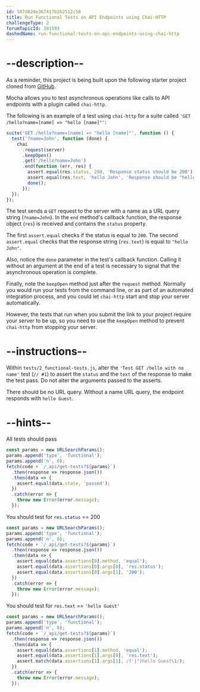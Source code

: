 ```yaml
---
id: 587d824e367417b2b2512c58
title: Run Functional Tests on API Endpoints using Chai-HTTP
challengeType: 2
forumTopicId: 301593
dashedName: run-functional-tests-on-api-endpoints-using-chai-http
---
```


# --description--

As a reminder, this project is being built upon the following starter project cloned from <a href="https://github.com/freeCodeCamp/boilerplate-mochachai/" target="_blank" rel="noopener noreferrer nofollow">GitHub</a>.

Mocha allows you to test asynchronous operations like calls to API endpoints with a plugin called `chai-http`.

The following is an example of a test using `chai-http` for a suite called `'GET /hello?name=[name] => "hello [name]"'`:

```js
suite('GET /hello?name=[name] => "hello [name]"', function () {
  test('?name=John', function (done) {
    chai
      .request(server)
      .keepOpen()
      .get('/hello?name=John')
      .end(function (err, res) {
        assert.equal(res.status, 200, 'Response status should be 200');
        assert.equal(res.text, 'hello John', 'Response should be "hello John"');
        done();
      });
  });
});
```

The test sends a `GET` request to the server with a name as a URL query string (`?name=John`). In the `end` method's callback function, the response object (`res`) is received and contains the `status` property.

The first `assert.equal` checks if the status is equal to `200`. The second `assert.equal` checks that the response string (`res.text`) is equal to `"hello John"`.

Also, notice the `done` parameter in the test's callback function. Calling it without an argument at the end of a test is necessary to signal that the asynchronous operation is complete.

Finally, note the `keepOpen` method just after the `request` method. Normally you would run your tests from the command line, or as part of an automated integration process, and you could let `chai-http` start and stop your server automatically.

However, the tests that run when you submit the link to your project require your server to be up, so you need to use the `keepOpen` method to prevent `chai-http` from stopping your server.

# --instructions--

Within `tests/2_functional-tests.js`, alter the `'Test GET /hello with no name'` test (`// #1`) to assert the `status` and the `text` of the response to make the test pass. Do not alter the arguments passed to the asserts.

There should be no URL query. Without a name URL query, the endpoint responds with `hello Guest`.

# --hints--

All tests should pass

```js
const params = new URLSearchParams();
params.append('type', 'functional');
params.append('n', 0);
fetch(code + `/_api/get-tests?${params}`)
  .then(response => response.json())
  .then(data => {
    assert.equal(data.state, 'passed');
  })
  .catch(error => {
    throw new Error(error.message);
  });
```

You should test for `res.status` == 200

```js
const params = new URLSearchParams();
params.append('type', 'functional');
params.append('n', 0);
fetch(code + `/_api/get-tests?${params}`)
  .then(response => response.json())
  .then(data => {
    assert.equal(data.assertions[0].method, 'equal');
    assert.equal(data.assertions[0].args[0], 'res.status');
    assert.equal(data.assertions[0].args[1], '200');
  })
  .catch(error => {
    throw new Error(error.message);
  });
```

You should test for `res.text` == `'hello Guest'`

```js
const params = new URLSearchParams();
params.append('type', 'functional');
params.append('n', 0);
fetch(code + `/_api/get-tests?${params}`)
  .then(response => response.json())
  .then(data => {
    assert.equal(data.assertions[1].method, 'equal');
    assert.equal(data.assertions[1].args[0], 'res.text');
    assert.match(data.assertions[1].args[1], /('|")hello Guest\1/);
  })
  .catch(error => {
    throw new Error(error.message);
  });
```
